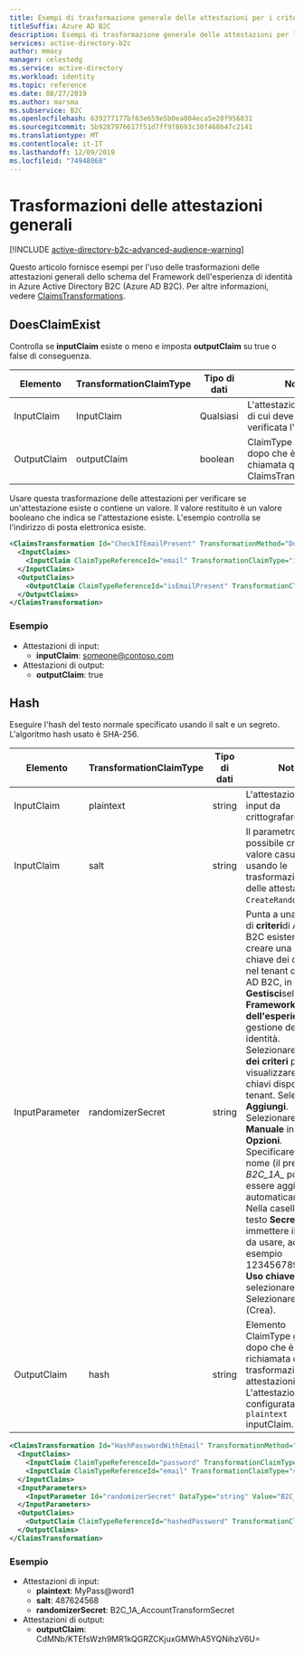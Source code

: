 ```yaml
---
title: Esempi di trasformazione generale delle attestazioni per i criteri personalizzati
titleSuffix: Azure AD B2C
description: Esempi di trasformazione generale delle attestazioni per lo schema Framework dell'esperienza (Identity Experience Framework) del Azure Active Directory B2C.
services: active-directory-b2c
author: mmacy
manager: celestedg
ms.service: active-directory
ms.workload: identity
ms.topic: reference
ms.date: 08/27/2019
ms.author: marsma
ms.subservice: B2C
ms.openlocfilehash: 639277177bf63e659e5b0ea804eca5e20f956831
ms.sourcegitcommit: 5b9287976617f51d7ff9f8693c30f468b47c2141
ms.translationtype: MT
ms.contentlocale: it-IT
ms.lasthandoff: 12/09/2019
ms.locfileid: "74948868"
---
```

# <a name="general-claims-transformations"></a>Trasformazioni delle attestazioni generali

[!INCLUDE [active-directory-b2c-advanced-audience-warning](../../includes/active-directory-b2c-advanced-audience-warning.md)]

Questo articolo fornisce esempi per l'uso delle trasformazioni delle attestazioni generali dello schema del Framework dell'esperienza di identità in Azure Active Directory B2C (Azure AD B2C). Per altre informazioni, vedere [ClaimsTransformations](claimstransformations.md).

## <a name="doesclaimexist"></a>DoesClaimExist

Controlla se **inputClaim** esiste o meno e imposta **outputClaim** su true o false di conseguenza.

| Elemento | TransformationClaimType | Tipo di dati | Note |
| ---- | ----------------------- | --------- | ----- |
| InputClaim | InputClaim |Qualsiasi | L'attestazione di input di cui deve essere verificata l'esistenza. |
| OutputClaim | outputClaim | boolean | ClaimType generato dopo che è stata chiamata questa ClaimsTransformation. |

Usare questa trasformazione delle attestazioni per verificare se un'attestazione esiste o contiene un valore. Il valore restituito è un valore booleano che indica se l'attestazione esiste. L'esempio controlla se l'indirizzo di posta elettronica esiste.

```XML
<ClaimsTransformation Id="CheckIfEmailPresent" TransformationMethod="DoesClaimExist">
  <InputClaims>
    <InputClaim ClaimTypeReferenceId="email" TransformationClaimType="inputClaim" />
  </InputClaims>
  <OutputClaims>
    <OutputClaim ClaimTypeReferenceId="isEmailPresent" TransformationClaimType="outputClaim" />
  </OutputClaims>
</ClaimsTransformation>
```

### <a name="example"></a>Esempio

- Attestazioni di input:
  - **inputClaim**: someone@contoso.com
- Attestazioni di output:
  - **outputClaim**: true

## <a name="hash"></a>Hash

Eseguire l'hash del testo normale specificato usando il salt e un segreto. L'algoritmo hash usato è SHA-256.

| Elemento | TransformationClaimType | Tipo di dati | Note |
| ---- | ----------------------- | --------- | ----- |
| InputClaim | plaintext | string | L'attestazione di input da crittografare |
| InputClaim | salt | string | Il parametro salt. È possibile creare un valore casuale, usando le trasformazione delle attestazioni `CreateRandomString`. |
| InputParameter | randomizerSecret | string | Punta a una chiave di **criteri**di Azure ad B2C esistente. Per creare una nuova chiave dei criteri: nel tenant di Azure AD B2C, in **Gestisci**selezionare **Framework dell'esperienza**di gestione delle identità. Selezionare **chiavi dei criteri** per visualizzare le chiavi disponibili nel tenant. Selezionare **Aggiungi**. Selezionare **Manuale** in **Opzioni**. Specificare un nome (il prefisso *B2C_1A_* potrebbe essere aggiunto automaticamente.) Nella casella di testo **Secret** immettere il segreto da usare, ad esempio 1234567890. Per **Uso chiave** selezionare **Firma**. Selezionare **Create** (Crea). |
| OutputClaim | hash | string | Elemento ClaimType generato dopo che è stata richiamata questa trasformazione di attestazioni. L'attestazione configurata in `plaintext` inputClaim. |

```XML
<ClaimsTransformation Id="HashPasswordWithEmail" TransformationMethod="Hash">
  <InputClaims>
    <InputClaim ClaimTypeReferenceId="password" TransformationClaimType="plaintext" />
    <InputClaim ClaimTypeReferenceId="email" TransformationClaimType="salt" />
  </InputClaims>
  <InputParameters>
    <InputParameter Id="randomizerSecret" DataType="string" Value="B2C_1A_AccountTransformSecret" />
  </InputParameters>
  <OutputClaims>
    <OutputClaim ClaimTypeReferenceId="hashedPassword" TransformationClaimType="hash" />
  </OutputClaims>
</ClaimsTransformation>
```

### <a name="example"></a>Esempio

- Attestazioni di input:
  - **plaintext**: MyPass@word1
  - **salt**: 487624568
  - **randomizerSecret**: B2C_1A_AccountTransformSecret
- Attestazioni di output:
  - **outputClaim**: CdMNb/KTEfsWzh9MR1kQGRZCKjuxGMWhA5YQNihzV6U=
